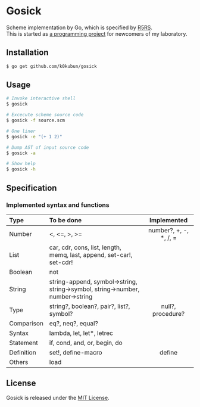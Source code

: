 # Gosick

Scheme implementation by Go, which is specified by [R5RS](http://www.schemers.org/Documents/Standards/R5RS/r5rs.pdf).  
This is started as [a programming project](https://github.com/k0kubun/gosick/blob/master/project.md) for newcomers of my laboratory.

## Installation

```bash
$ go get github.com/k0kubun/gosick
```

## Usage

```bash
# Invoke interactive shell
$ gosick

# Excecute scheme source code
$ gosick -f source.scm

# One liner
$ gosick -e "(+ 1 2)"

# Dump AST of input source code
$ gosick -a

# Show help
$ gosick -h
```

## Specification

### Implemented syntax and functions

| Type | To be done | Implemented |
|:-----|:-----|:-----------:|
| Number | <, <=, >, >= | number?, +, -, *, /, = |
| List | car, cdr, cons, list, length, memq, last, append, set-car!, set-cdr! |  |
| Boolean | not |  |
| String | string-append, symbol->string, string->symbol, string->number, number->string |  |
| Type | string?, boolean?, pair?, list?, symbol? | null?, procedure? |
| Comparison | eq?, neq?, equal? |  |
| Syntax | lambda, let, let*, letrec |  |
| Statement | if, cond, and, or, begin, do |  |
| Definition | set!, define-macro | define |
| Others | load |  |

## License

Gosick is released under the [MIT License](http://opensource.org/licenses/MIT).
